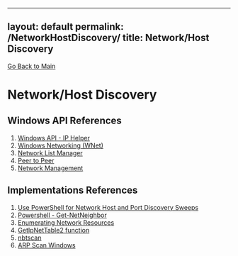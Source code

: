 
---
layout: default
permalink: /NetworkHostDiscovery/
title: Network/Host Discovery
---
[Go Back to Main](https://windowssecrets.github.io)

# Network/Host Discovery

## Windows API References

1. [Windows API - IP Helper](https://docs.microsoft.com/pt-br/windows/desktop/IpHlp/ip-helper-start-page)
2. [Windows Networking (WNet)](https://docs.microsoft.com/pt-br/windows/desktop/WNet/windows-networking-wnet-)
3. [Network List Manager](https://docs.microsoft.com/pt-br/windows/desktop/NLA/portal)
4. [Peer to Peer](https://docs.microsoft.com/pt-br/windows/desktop/P2PSdk/portal)
5. [Network Management](https://docs.microsoft.com/en-us/windows/desktop/api/_netmgmt/)

## Implementations References

1. [Use PowerShell for Network Host and Port Discovery Sweeps](https://blogs.technet.microsoft.com/heyscriptingguy/2012/07/02/use-powershell-for-network-host-and-port-discovery-sweeps/)
2. [Powershell - Get-NetNeighbor](https://docs.microsoft.com/en-us/powershell/module/nettcpip/get-netneighbor?view=win10-ps)
3. [Enumerating Network Resources](https://docs.microsoft.com/en-us/windows/desktop/wnet/enumerating-network-resources)
4. [GetIpNetTable2 function](https://docs.microsoft.com/en-us/windows/desktop/api/netioapi/nf-netioapi-getipnettable2)
5. [nbtscan](http://www.unixwiz.net/tools/nbtscan.html)
6. [ARP Scan Windows](https://github.com/QbsuranAlang/arp-scan-windows-)
